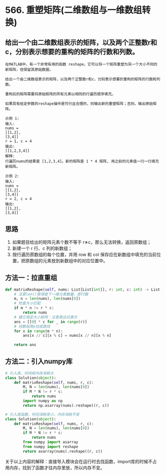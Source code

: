 # 566. 重塑矩阵(二维数组与一维数组转换)
## 给出一个由二维数组表示的矩阵，以及两个正整数r和c，分别表示想要的重构的矩阵的行数和列数。

    在MATLAB中，有一个非常有用的函数 reshape，它可以将一个矩阵重塑为另一个大小不同的新矩阵，但保留其原始数据。

    给出一个由二维数组表示的矩阵，以及两个正整数r和c，分别表示想要的重构的矩阵的行数和列数。

    重构后的矩阵需要将原始矩阵的所有元素以相同的行遍历顺序填充。

    如果具有给定参数的reshape操作是可行且合理的，则输出新的重塑矩阵；否则，输出原始矩阵。

    示例 1:
    输入: 
    nums = 
    [[1,2],
    [3,4]]
    r = 1, c = 4
    输出: 
    [[1,2,3,4]]
    解释:
    行遍历nums的结果是 [1,2,3,4]。新的矩阵是 1 * 4 矩阵, 用之前的元素值一行一行填充新矩阵。

    示例 2:
    输入: 
    nums = 
    [[1,2],
    [3,4]]
    r = 2, c = 4
    输出: 
    [[1,2],
    [3,4]]

## 思路
1. 如果题目给出的矩阵元素个数不等于 r∗c，那么无法转换，返回原数组；
2. 新建一个 r 行、c 列的新数组；
3. 按行遍历原数组的每个位置，并用 row 和 col 保存应在新数组中填充的当前位置，把原数组的元素放到新数组中的对应位置中。

## 方法一：拉直重组
```python
def matrixReshape(self, nums: List[List[int]], r: int, c: int) -> List[List[int]]:
    # 注意len()取得是下一维元素数量，即行数
    m, n = len(nums), len(nums[0])
    # 检查大小匹配
    if m * n != r * c:
        return nums
    # 建立规定大小矩阵：注意表达式表示
    ans = [[0] * c for _ in range(r)]
    # 将数组用x拉成直线
    for x in range(m * n):
        ans[x // c][x % c] = nums[x // n][x % n]
    
    return ans
```
## 方法二：引入numpy库
```python
# 引入库，时间和内存消耗大
class Solution(object):
    def matrixReshape(self, nums, r, c):
        M, N = len(nums), len(nums[0])
        if M * N != r * c:
            return nums
        import numpy as np
        return np.asarray(nums).reshape((r, c))
```
```python
# 引入库函数，时间消耗变小，内存消耗不变
class Solution(object):
    def matrixReshape(self, nums, r, c):
        M, N = len(nums), len(nums[0])
        if M * N != r * c:
            return nums
        from numpy import asarray
        from numpy import reshape
        return asarray(nums).reshape((r, c))
```
关于以上内容的解释：直接导入模块会在运行时去找函数，import库的时候不占用内存，找到了函数才往内存里放，所以内存不变。
